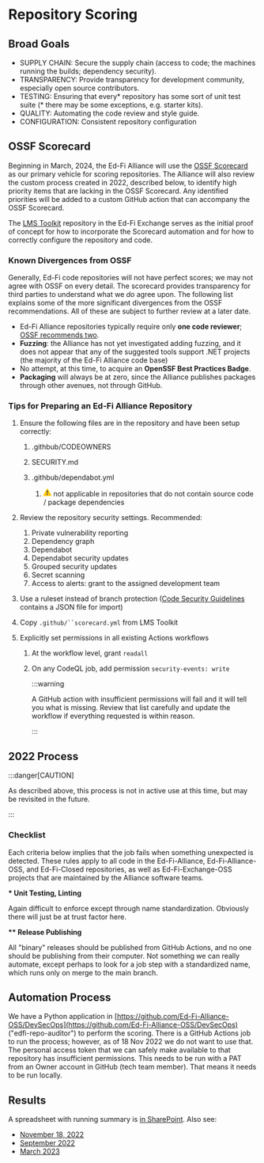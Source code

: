# Repository Scoring

## Broad Goals

- SUPPLY CHAIN: Secure the supply chain (access to code; the machines running
  the builds; dependency security).
- TRANSPARENCY: Provide transparency for development community, especially
  open source contributors.
- TESTING: Ensuring that every\* repository has some sort of unit test suite
  (\* there may be some exceptions, e.g. starter kits).
- QUALITY: Automating the code review and style guide.
- CONFIGURATION: Consistent repository configuration

## OSSF Scorecard

Beginning in March, 2024, the Ed-Fi Alliance will use the [OSSF
Scorecard](https://scorecard.dev) as our primary vehicle for scoring
repositories. The Alliance will also review the custom process created in 2022,
described below, to identify high priority items that are lacking in the OSSF
Scorecard. Any identified priorities will be added to a custom GitHub action
that can accompany the OSSF Scorecard.

The [LMS Toolkit](https://github.com/Ed-Fi-Exchange-OSS/LMS-Toolkit) repository
in the Ed-Fi Exchange serves as the initial proof of concept for how to
incorporate the Scorecard automation and for how to correctly configure the
repository and code.

### Known Divergences from OSSF

Generally, Ed-Fi code repositories will not have perfect scores; we may not
agree with OSSF on every detail. The scorecard provides transparency for third
parties to understand what we *do* agree upon. The following list explains some
of the more significant divergences from the OSSF recommendations. All of these
are subject to further review at a later date.

- Ed-Fi Alliance repositories typically require only **one code reviewer**;
  [OSSF recommends
  two](https://github.com/ossf/scorecard/blob/main/docs/checks.md#branch-protection).
- **Fuzzing**: the Alliance has not yet investigated adding fuzzing, and it
  does not appear that any of the suggested tools support .NET projects (the
  majority of the Ed-Fi Alliance code base)
- No attempt, at this time, to acquire an **OpenSSF Best Practices Badge**.
- **Packaging** will always be at zero, since the Alliance publishes packages
  through other avenues, not through GitHub.

### Tips for Preparing an Ed-Fi Alliance Repository

1. Ensure the following files are in the repository and have been setup
   correctly:

   1. .githbub/CODEOWNERS
   2. SECURITY.md
   3. .githbub/dependabot.yml

      1. ![(warning)](../../../static/img/continuous-integration/warning.png)
         not applicable in repositories that do not contain source code /
         package dependencies

2. Review the repository security settings. Recommended:
   1. Private vulnerability reporting
   2. Dependency graph
   3. Dependabot
   4. Dependabot security updates
   5. Grouped security updates
   6. Secret scanning
   7. Access to alerts: grant to the assigned development team
3. Use a ruleset instead of branch protection ([Code Security
   Guidelines](../code-security-guidelines/README.md) contains
   a JSON file for import)
4. Copy `.github/``scorecard.yml` from LMS Toolkit
5. Explicitly set permissions in all existing Actions workflows

   1. At the workflow level, grant `readall`
   2. On any CodeQL job, add permission `security-events: write`

      :::warning

      A GitHub action with insufficient permissions will fail and
      it will tell you what is missing. Review that list carefully and
      update the workflow if everything requested is within reason.

      :::

## 2022 Process

:::danger[CAUTION]

As described above, this process is not in active use at this time,
but may be revisited in the future.

:::

### Checklist

Each criteria below implies that the job fails when something unexpected is
detected. These rules apply to all code in the Ed-Fi-Alliance,
Ed-Fi-Alliance-OSS, and Ed-Fi-Closed repositories, as well as Ed-Fi-Exchange-OSS
projects that are maintained by the Alliance software teams.

<!-- <table>
  <thead>
    <tr>
      <th>Category</th>
      <th>Requirement</th>
      <th>Automation</th>
    </tr>
  </thead>
  <tbody>
    <tr>
      <td>Transparency</td>
      <td>Repository is using GitHub Actions</td>
      <td>There is at least one workflow file in the repo</td>
    </tr>
    <tr>
      <td>Supply Chain</td>
      <td>Detect known vulnerabilities in third-party dependencies</td>
      <td>Scan for use of dependabot</td>
    </tr>
    <tr>
      <td>Supply Chain</td>
      <td>Prevent use of unauthorized GitHub actions</td>
      <td>Scan for use of the alloweddlist action</td>
    </tr>
    <tr>
      <td>Testing</td>
      <td>Run unit tests</td>
      <td>Look for a workflow step called “Run Unit Tests” (*)</td>
    </tr>
    <tr>
      <td>Testing</td>
      <td>Report unit test results</td>
      <td>Look for the dorny test reporter</td>
    </tr>
    <tr>
      <td>Testing</td>
      <td>Runs a static application security testing (SAST) tool</td>
      <td>Scan for use of CodeQL</td>
    </tr>
    <tr>
      <td>Supply Chain</td>
      <td>Release binaries are only published from `main` branch</td>
      <td>Look for a workflow that only triggers on merge to main and includes a step called "Publish Release Package". (**)</td>
    </tr>
    <tr>
      <td>Quality, Transparency</td>
      <td>Run a linter</td>
      <td>Look for a workflow step called “Run Linter”</td>
    </tr>
    <tr>
      <td>Supply Chain, Configuration</td>
      <td>Branch protection on main requires pull request</td>
      <td>
        <a href="https://docs.github.com/en/rest/reference/branches#get-branch-protection">API Call</a> or use GraphQL
      </td>
    </tr>
    <tr>
      <td>Transparency, Supply Chain</td>
      <td>... requires code review</td>
      <td>use results from API call above</td>
    </tr>
    <tr>
      <td>Supply Chain</td>
      <td>... requires signed commits</td>
      <td>use results from API call above</td>
    </tr>
    <tr>
      <td>Supply Chain</td>
      <td>No high or severe dependabot alerts open more than 3 weeks in `main` branch</td>
      <td>
        <details>
          <summary><strong>GraphQL</strong></summary>
          <pre><code>POST https://api.github.com/graphql

{
  repository(name: "Roster-Starter-Kit-for-Vendors", owner: "Ed-Fi-Alliance-OSS") {
    vulnerabilityAlerts(first: 100) {
      nodes {
        createdAt
        dismissedAt
        securityVulnerability {
          package {
            name
          }
          advisory {
            description
            severity
          }
        }
      }
    }
  }
}
          </code></pre>
        </details>
        <details>
          <summary><strong>Sample result</strong></summary>
          <pre><code>{
  "data": {
    "repository": {
      "vulnerabilityAlerts": {
        "nodes": [
          {
            "createdAt": "2021-07-14T20:19:37Z",
            "dismissedAt": null,
            "securityVulnerability": {
              "package": {
                "name": "RestSharp"
              },
              "advisory": {
                "description": "RestSharp < 106.11.8-alpha.0.13 uses a regular expression which is vulnerable to Regular Expression Denial of Service (ReDoS) when converting strings into DateTimes. If a server responds with a malicious string, the client using RestSharp will be stuck processing it for an exceedingly long time. Thus the remote server can trigger Denial of Service.",
                "severity": "HIGH"
              }
            }
          },
          {
            "createdAt": "2021-07-14T20:19:37Z",
            "dismissedAt": null,
            "securityVulnerability": {
              "package": {
                "name": "RestSharp"
              },
              "advisory": {
                "description": "RestSharp < 106.11.8-alpha.0.13 uses a regular expression which is vulnerable to Regular Expression Denial of Service (ReDoS) when converting strings into DateTimes. If a server responds with a malicious string, the client using RestSharp will be stuck processing it for an exceedingly long time. Thus the remote server can trigger Denial of Service.",
                "severity": "HIGH"
              }
            }
          }
        ]
      }
    }
  }
}
          </code></pre>
        </details>
      </td>
    </tr>
    <tr>
      <td>Transparency</td>
      <td>
        Repository includes minimal file list:
        <ul>
          <li>README.md</li>
          <li>LICENSE</li>
          <li>NOTICES.md</li>
          <li>CONTRIBUTORS.md</li>
        </ul>
      </td>
      <td>Should be easy enough</td>
    </tr>
    <tr>
      <td>Configuration</td>
      <td>
        <p>Disable: wiki, issues, projects, sponsorships, discussions</p>
        <p>Enabled: 
        <ul>
          <li>delete head branch</li>
          <li>squash merge</li>
          <li>has license information</li>
        </ul>
        </p>
      </td>
      <td>GraphQL</td>
    </tr>
    <tr>
      <td>Transparency</td>
      <td>Uses Releases</td>
      <td>GraphQL</td>
    </tr>
  </tbody>
</table> -->

**\* Unit Testing, Linting**

Again difficult to enforce except through name standardization. Obviously there
will just be at trust factor here.

**\*\* Release Publishing**

All "binary" releases should be published from GitHub Actions, and no one should
be publishing from their computer. Not something we can really automate, except
perhaps to look for a job step with a standardized name, which runs only on
merge to the main branch.

## Automation Process

We have a Python application in
[https://github.com/Ed-Fi-Alliance-OSS/DevSecOps](https://github.com/Ed-Fi-Alliance-OSS/DevSecOps)
("edfi-repo-auditor") to perform the scoring. There is a GitHub Actions job to
run the process; however, as of 18 Nov 2022 we do not want to use that. The
personal access token that we can safely make available to that repository has
insufficient permissions. This needs to be run with a PAT from an Owner account
in GitHub (tech team member). That means it needs to be run locally.

## Results

A spreadsheet with running summary is [in
SharePoint](https://dellfoundation.sharepoint.com/:x:/r/ed-fi/technology/Security%20Audit/Ed-Fi%20Repository%20Scores.xlsx?d=w47211a6f11c243b79cec3b0f946ad337&csf=1&web=1&e=jZFwAb).
Also see:

- [November 18, 2022](november-18-2022.md)
- [September 2022](september-2022.md)
- [March 2023](march-2023.md)
